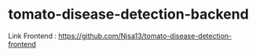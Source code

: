 ﻿# tomato-disease-detection-backend
Link Frontend : https://github.com/Njsa13/tomato-disease-detection-frontend
